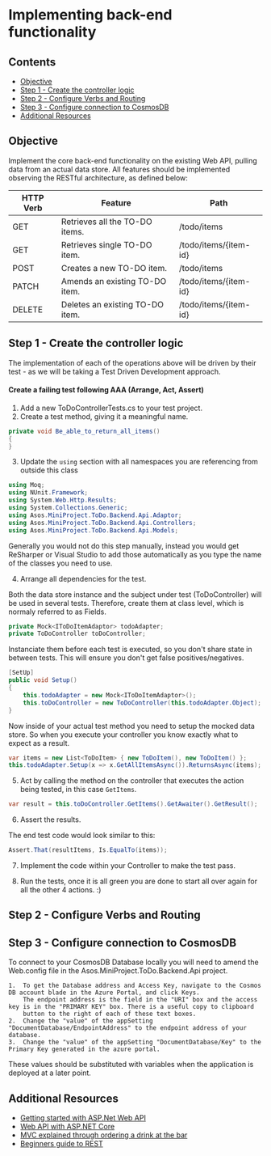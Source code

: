 # Implementing back-end functionality

## Contents

- [Objective](#Objective)
- [Step 1 - Create the controller logic](#Step-1---Create-the-controller-logic)
- [Step 2 - Configure Verbs and Routing](#Step-2---Configure-Verbs-and-Routing)
- [Step 3 - Configure connection to CosmosDB](#Step-3---Configure-connection-to-CosmosDB)
- [Additional Resources](#Additional-Resources)

## Objective

Implement the core back-end functionality on the existing Web API, pulling data from an actual data store. All features should be implemented observing the RESTful architecture, as defined below:

|HTTP Verb|Feature|Path
|----|----|----|
|GET|Retrieves all the TO-DO items.|/todo/items
|GET|Retrieves single TO-DO item.|/todo/items/{item-id}
|POST|Creates a new TO-DO item.|/todo/items
|PATCH|Amends an existing TO-DO item.|/todo/items/{item-id}
|DELETE|Deletes an existing TO-DO item.|/todo/items/{item-id}

## Step 1 - Create the controller logic

The implementation of each of the operations above will be driven by their test - as we will be taking a Test Driven Development approach.

#### Create a failing test following AAA (Arrange, Act, Assert)

1. Add a new ToDoControllerTests.cs to your test project.
2. Create a test method, giving it a meaningful name. 

```csharp
private void Be_able_to_return_all_items()
{    
}
```

3. Update the ```using``` section with all namespaces you are referencing from outside this class

```csharp
using Moq;
using NUnit.Framework;
using System.Web.Http.Results;
using System.Collections.Generic;
using Asos.MiniProject.ToDo.Backend.Api.Adaptor;
using Asos.MiniProject.ToDo.Backend.Api.Controllers;
using Asos.MiniProject.ToDo.Backend.Api.Models;
```
Generally you would not do this step manually, instead you would get ReSharper or Visual Studio to add those automatically as you type the name of the classes you need to use.

4. Arrange all dependencies for the test.

Both the data store instance and the subject under test (ToDoController) will be used in several tests. Therefore, create them at class level, which is normaly referred to as Fields.

```csharp
private Mock<IToDoItemAdaptor> todoAdapter;
private ToDoController toDoController;
```

Instanciate them before each test is executed, so you don't share state in between tests. This will ensure you don't get false positives/negatives.

```csharp
[SetUp]
public void Setup()
{
    this.todoAdapter = new Mock<IToDoItemAdaptor>();
    this.toDoController = new ToDoController(this.todoAdapter.Object);
}
```

Now inside of your actual test method you need to setup the mocked data store. So when you execute your controller you know exactly what to expect as a result.

```csharp
var items = new List<ToDoItem> { new ToDoItem(), new ToDoItem() };
this.todoAdapter.Setup(x => x.GetAllItemsAsync()).ReturnsAsync(items);
```

5. Act by calling the method on the controller that executes the action being tested, in this case ```GetItems```.

```csharp
var result = this.toDoController.GetItems().GetAwaiter().GetResult();
```

6. Assert the results.  

The end test code would look similar to this:

```csharp
Assert.That(resultItems, Is.EqualTo(items));
```

7. Implement the code within your Controller to make the test pass.

8. Run the tests, once it is all green you are done to start all over again for all the other 4 actions. :)

## Step 2 - Configure Verbs and Routing

## Step 3 - Configure connection to CosmosDB

To connect to your CosmosDB Database locally you will need to amend the Web.config file in the Asos.MiniProject.ToDo.Backend.Api project.

    1.  To get the Database address and Access Key, navigate to the Cosmos DB account blade in the Azure Portal, and click Keys. 
        The endpoint address is the field in the "URI" box and the access key is in the "PRIMARY KEY" box. There is a useful copy to clipboard
        button to the right of each of these text boxes.
    2.  Change the "value" of the appSetting "DocumentDatabase/EndpointAddress" to the endpoint address of your database.
    3.  Change the "value" of the appSetting "DocumentDatabase/Key" to the Primary Key generated in the azure portal.

These values should be substituted with variables when the application is deployed at a later point.



## Additional Resources

* [Getting started with ASP.Net Web API](https://docs.microsoft.com/en-us/aspnet/web-api/overview/getting-started-with-aspnet-web-api/tutorial-your-first-web-api)
* [Web API with ASP.NET Core](https://docs.microsoft.com/en-us/aspnet/core/tutorials/first-web-api)
* [MVC explained through ordering a drink at the bar](https://medium.freecodecamp.org/model-view-controller-mvc-explained-through-ordering-drinks-at-the-bar-efcba6255053)
* [Beginners guide to REST](https://code.tutsplus.com/tutorials/a-beginners-guide-to-http-and-rest--net-16340)
